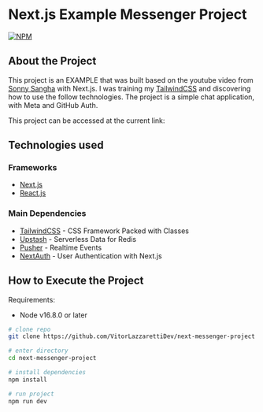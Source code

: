 # Next.js Example Messenger Project
[![NPM](https://shields.io/npm/l/react)](https://github.com/VitorLazzarettiDev/next-messenger-project/blob/main/LICENCE)

## About the Project

This project is an EXAMPLE that was built based on the youtube video from [Sonny Sangha](https://www.youtube.com/watch?v=T2jKJF4BZOY) with Next.js. I was training my [TailwindCSS](https://tailwindcss.com/) and discovering how to use the follow technologies. The project is a simple chat application, with Meta and GitHub Auth.

This project can be accessed at the current link:

## Technologies used

### Frameworks

* [Next.js](https://nextjs.org/)
* [React.js](https://reactjs.org/)

### Main Dependencies

* [TailwindCSS](https://tailwindcss.com/) - CSS Framework Packed with Classes
* [Upstash](https://upstash.com/) - Serverless Data for Redis
* [Pusher](https://pusher.com/) - Realtime Events
* [NextAuth](https://next-auth.js.org/) - User Authentication with Next.js

## How to Execute the Project

Requirements: 
* Node v16.8.0 or later

```bash
# clone repo
git clone https://github.com/VitorLazzarettiDev/next-messenger-project

# enter directory
cd next-messenger-project

# install dependencies
npm install

# run project
npm run dev
```
